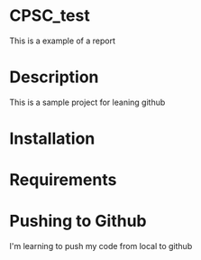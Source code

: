 # CPSC_test
This is a example of a report 

# Description
This is a sample project for leaning github 

# Installation

# Requirements

# Pushing  to Github
I'm learning to push my code from local to github 
